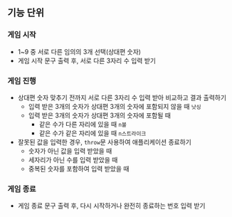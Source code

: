 ## 기능 단위
### 게임 시작
- 1~9 중 서로 다른 임의의 3개 선택(상대편 숫자)
- 게임 시작 문구 출력 후, 서로 다른 3자리 수 입력 받기
### 게임 진행
- 상대편 숫자 맞추기 전까지 서로 다른 3자리 수 입력 받아 비교하고 결과 출력하기
    - 입력 받은 3개의 숫자가 상대편 3개의 숫자에 포함되지 않을 때  `낫싱`
    - 입력 받은 3개의 숫자가 상대편 3개의 숫자에 포함될 때
        - 같은 수가 다른 자리에 있을 때 `n볼`
        - 같은 수가 같은 자리에 있을 때 `n스트라이크`
- 잘못된 값을 입력한 경우, `throw`문 사용하여 애플리케이션 종료하기
    - 숫자가 아닌 값을 입력 받았을 때
    - 세자리가 아닌 수를 입력 받았을 때
    - 중복된 숫자를 포함하여 입력 받았을 때
### 게임 종료
- 게임 종료 문구 출력 후, 다시 시작하거나 완전히 종료하는 번호 입력 받기